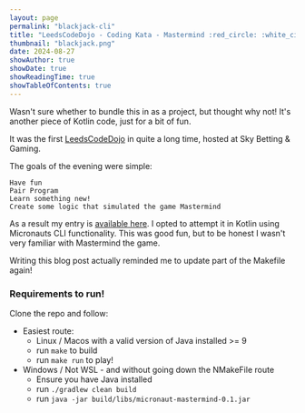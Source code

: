 ```yaml
---
layout: page
permalink: "blackjack-cli"
title: "LeedsCodeDojo - Coding Kata - Mastermind :red_circle: :white_circle: :blue_circle: :black_circle:"
thumbnail: "blackjack.png"
date: 2024-08-27
showAuthor: true
showDate: true
showReadingTime: true
showTableOfContents: true
---
```


Wasn't sure whether to bundle this in as a project, but thought why not! It's another piece of Kotlin code, just for a bit of fun.

It was the first [LeedsCodeDojo](https://leedscodedojo.github.io/) in quite a long time, hosted at Sky Betting & Gaming.

The goals of the evening were simple:

    Have fun
    Pair Program
    Learn something new!
    Create some logic that simulated the game Mastermind


As a result my entry is [available here](https://github.com/james-millner/micronaut-mastermind-cli). I opted to attempt
it in Kotlin using Micronauts CLI functionality. This was good fun, but to be honest I wasn't very familiar with Mastermind the game.

Writing this blog post actually reminded me to update part of the Makefile again!

### Requirements to run!
Clone the repo and follow:

* Easiest route:
  * Linux / Macos with a valid version of Java installed >= 9
  * run `make` to build
  * run `make run` to play!
* Windows / Not WSL - and without going down the NMakeFile route
  * Ensure you have Java installed
  * run `./gradlew clean build`
  * run `java -jar build/libs/micronaut-mastermind-0.1.jar`
